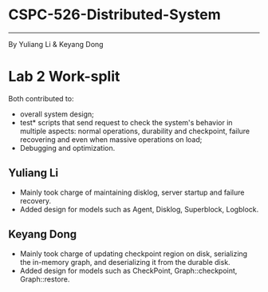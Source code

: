 # CSPC-526-Distributed-System
----
By Yuliang Li & Keyang Dong

# Lab 2 Work-split

Both contributed to:
- overall system design;
- test\* scripts that send request to check the system's behavior in multiple aspects: normal operations, durability and checkpoint, failure recovering and even when massive operations on load;
- Debugging and optimization.

## Yuliang Li

- Mainly took charge of maintaining disklog, server startup and failure recovery.
- Added design for models such as Agent, Disklog, Superblock, Logblock.

## Keyang Dong

- Mainly took charge of updating checkpoint region on disk, serializing the in-memory graph, and deserializing it from the durable disk.
- Added design for models such as CheckPoint, Graph::checkpoint, Graph::restore.
